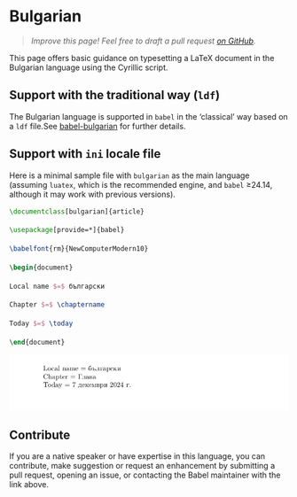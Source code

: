 # Bulgarian

<blockquote>
  <p><em>Improve this page! Feel free to draft a pull request <a href="https://github.com/latex3/babel/tree/docs/docs">on GitHub</a>.</em></p>
</blockquote>

This page offers basic guidance on typesetting a LaTeX document in the
Bulgarian language using the Cyrillic script.

## Support with the traditional way (`ldf`)

The Bulgarian language is supported in `babel` in the ‘classical’ way
based on a `ldf` file.See [babel-bulgarian](https://ctan.org/pkg/babel-bulgarian) for further details.

## Support with `ini` locale file

Here is a minimal sample file with `bulgarian` as the main language
(assuming `luatex`, which is the recommended engine, and `babel` ≥24.14,
although it may work with previous versions).

```tex
\documentclass[bulgarian]{article}

\usepackage[provide=*]{babel}

\babelfont{rm}{NewComputerModern10}

\begin{document}

Local name $=$ български

Chapter $=$ \chaptername

Today $=$ \today

\end{document}
```

![](../media/locale-bulgarian.png)

## Contribute

If you are a native speaker or have expertise in this language, you can
contribute, make suggestion or request an enhancement by submitting a
pull request, opening an issue, or contacting the Babel maintainer with
the link above.